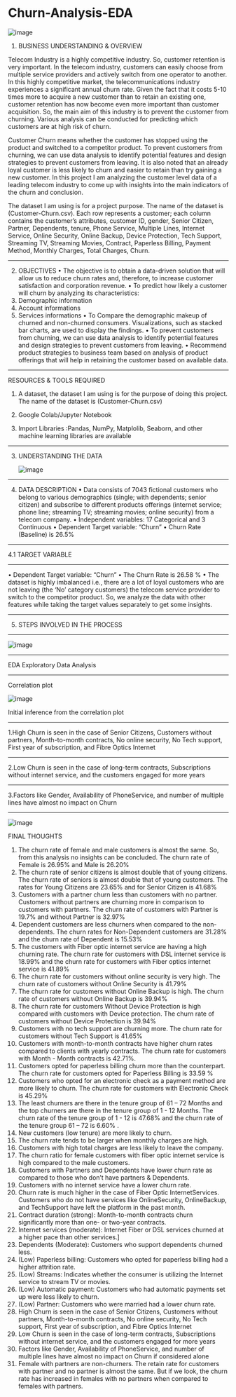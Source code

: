 # Churn-Analysis-EDA

![image](https://github.com/SurekhaBerlin/Churn-Analysis-EDA/assets/35975433/00d4dbbc-552f-4412-8d77-6e402466a3a7)


1. BUSINESS UNDERSTANDING & OVERVIEW
   
Telecom Industry is a highly competitive industry. So, customer retention is very important. In the telecom industry, customers can easily choose from multiple service providers and actively switch from one operator to another. In this highly competitive market, the telecommunications industry experiences a significant annual churn rate. Given the fact that it costs 5-10 times more to acquire a new customer than to retain an existing one, customer retention has now become even more important than customer acquisition. So, the main aim of this industry is to prevent the customer from churning. Various analysis can be conducted for predicting which customers are at high risk of churn.

Customer Churn means whether the customer has stopped using the product and switched to a competitor product. To prevent customers from churning, we can use data analysis to identify potential features and design strategies to prevent customers from leaving. It is also noted that an already loyal customer is less likely to churn and easier to retain than try gaining a new customer.
In this project I am analyzing the customer level data of a leading telecom industry to come up with  insights into the main indicators of the churn and conclusion.

The dataset I am using is for a project purpose. The name of the dataset is (Customer-Churn.csv). Each row represents a customer; each column contains the customer’s attributes, customer ID, gender, Senior Citizen, Partner, Dependents, tenure, Phone Service, Multiple Lines, Internet Service, Online Security, Online Backup, Device Protection, Tech Support, Streaming TV,  Streaming Movies, Contract, Paperless Billing, Payment Method, Monthly Charges, Total Charges, Churn.
***************
2. OBJECTIVES
•	The objective is to obtain a data-driven solution that will allow us to reduce churn rates and, therefore, to increase customer satisfaction and corporation revenue.
•	To predict how likely a customer will churn by analyzing its characteristics: 
1.	Demographic information
2.	Account informations
3.	Services informations
•	To Compare the demographic makeup of churned and non-churned consumers. Visualizations, such as stacked bar charts, are used to display the findings.
•	To prevent customers from churning, we can use data analysis to identify potential features and design strategies to prevent customers from leaving.
•	Recommend product strategies to business team based on  analysis of product offerings that will help in retaining the customer based on available data.
***************
RESOURCES & TOOLS REQUIRED

1. A dataset, the dataset I am using is for the purpose of doing this project. The name of the dataset is (Customer-Churn.csv)

2. Google Colab/Jupyter Notebook

3. Import Libraries :Pandas, NumPy, Matplolib, Seaborn, and other machine learning libraries are available


***************
3. UNDERSTANDING THE DATA

   ![image](https://github.com/SurekhaBerlin/Churn-Analysis-EDA/assets/35975433/46d93b3a-bc10-4963-bb02-7388ed97baf4)




***************
4.	DATA DESCRIPTION
•	Data consists of 7043 fictional customers who belong to various demographics (single; with dependents; senior citizen) and subscribe to different products offerings (internet service; phone line; streaming TV; streaming movies; online security) from a telecom company.
•	Independent variables: 17 Categorical and 3 Continuous
•	Dependent Target variable: “Churn”
•	Churn Rate (Baseline) is 26.5%
*************
 4.1 TARGET VARIABLE
*************
•	Dependent Target variable: “Churn”
•	The Churn Rate is 26.58 % 
•	The dataset is highly imbalanced i.e., there are a lot of loyal customers who are not leaving (the ‘No’ category customers) the telecom service provider to switch to the competitor product. So, we analyze the data with other features while taking the target values separately to get some insights.

**************
5. STEPS INVOLVED IN THE PROCESS

******************
![image](https://github.com/SurekhaBerlin/Churn-Analysis-EDA/assets/35975433/7dc96b77-8178-417e-8a37-5ebe3f1310d7)


******************
EDA Exploratory Data Analysis
*******
Correlation plot

![image](https://github.com/SurekhaBerlin/Churn-Analysis-EDA/assets/35975433/ff1e452d-99aa-4108-b400-7cb85bb053c3)

Initial inference from the correlation plot
*************
1.High Churn is seen in the case of Senior Citizens, Customers without partners, Month-to-month contracts, No online security, No Tech support, First year of subscription, and Fibre Optics Internet
**************
2.Low Churn is seen in the case of long-term contracts, Subscriptions without internet service, and the customers engaged for more years
*************
3.Factors like Gender, Availability of PhoneService, and number of multiple lines have almost no  impact on Churn


***************************
![image](https://github.com/SurekhaBerlin/Churn-Analysis-EDA/assets/35975433/1efb63f2-b896-44af-9125-e981622ca6ae)


FINAL THOUGHTS 
1.	The churn rate of female and male customers is almost the same. So, from this analysis no insights can be concluded. The churn rate of Female is 26.95% and Male is 26.20%
2.	The churn rate of senior citizens is almost double that of young citizens. The churn rate of seniors is almost double that of young customers. The rates for Young Citizens are 23.65% and for Senior Citizen is 41.68% 
3.	Customers with a partner churn less than customers with no partner. Customers without partners are churning more in comparison to customers with partners. The churn rate of customers with Partner is 19.7% and without Partner is 32.97%
4.	Dependent customers are less churners when compared to the non-dependents. The churn rates for Non-Dependent customers are 31.28% and the churn rate of Dependent is 15.53%
5.	The customers with Fiber optic internet service are having a high churning rate. The churn rate for customers with DSL internet service is 18.99% and the churn rate for customers with Fiber optics internet service is 41.89%
6.	The churn rate for customers without online security is very high. The churn rate of customers without Online Security is 41.79%
7.	The churn rate for customers without Online Backup is high. The churn rate of customers without Online Backup is 39.94%
8.	The churn rate for customers Without Device Protection is high compared with customers with Device protection. The churn rate of customers without Device Protection is 39.94%
9.	Customers with no tech support are churning more. The churn rate for customers without Tech Support is 41.65%
10.	Customers with month-to-month contracts have higher churn rates compared to clients with yearly contracts. The churn rate for customers with Month - Month contracts is 42.71%.
11.	Customers opted for paperless billing churn more than the counterpart. The churn rate for customers opted for Paperless Billing is 33.59 %
12.	Customers who opted for an electronic check as a payment method are more likely to churn. The churn rate for customers with Electronic Check is 45.29%
13.	The least churners are there in the tenure group of 61 – 72 Months and the top churners are there in the tenure group of 1 - 12 Months. The churn rate of the tenure group of 1 - 12 is 47.68% and the churn rate of the tenure group 61 – 72 is 6.60% .
14.	New customers (low tenure) are more likely to churn.
15.	The churn rate tends to be larger when monthly charges are high.
16.	Customers with high total charges are less likely to leave the company.
17.	The churn ratio for female customers with fiber optic internet service is high compared to the male customers.
18.	Customers with Partners and Dependents have lower churn rate as compared to those who don’t have partners & Dependents.
19.	Customers with no internet service have a lower churn rate.
20.	Churn rate is much higher in the case of Fiber Optic InternetServices. Customers who do not have services like OnlineSecurity, OnlineBackup, and TechSupport have left the platform in the past month.
21.	Contract duration (strong): Month-to-month contracts churn significantly more than one- or two-year contracts.
22.	Internet services (moderate): Internet Fiber or DSL services churned at a higher pace than other services.]
23.	Dependents (Moderate): Customers who support dependents churned less.
24.	(Low) Paperless billing: Customers who opted for paperless billing had a higher attrition rate.
25.	(Low) Streams: Indicates whether the consumer is utilizing the Internet service to stream TV or movies.
26.	(Low) Automatic payment: Customers who had automatic payments set up were less likely to churn.
27.	(Low) Partner: Customers who were married had a lower churn rate.
28.	High Churn is seen in the case of Senior Citizens, Customers without partners, Month-to-month contracts, No online security, No Tech support, First year of subscription, and Fibre Optics Internet
29.	Low Churn is seen in the case of long-term contracts, Subscriptions without internet service, and the customers engaged for more years
30.	Factors like Gender, Availability of PhoneService, and number of multiple lines have almost no  impact on Churn if considered alone
31.	Female with partners are non-churners. The retain rate for customers with partner and no partner is almost the same. But if we look, the churn rate has increased in females with no partners when compared to females with partners.

